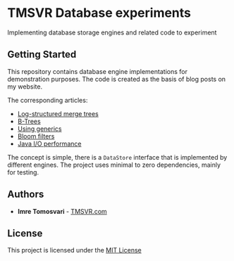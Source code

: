 # TMSVR Database experiments

Implementing database storage engines and related code to experiment

## Getting Started

This repository contains database engine implementations for demonstration purposes. The code is created as the basis of blog posts on my website.

The corresponding articles:
- [Log-structured merge trees](https://tmsvr.com/how-a-log-structured-merge-tree-database-engine-works/)
- [B-Trees](https://tmsvr.com/building-a-database-b-trees/)
- [Using generics](https://tmsvr.com/practical-use-of-generics-in-java/ )
- [Bloom filters](https://tmsvr.com/building-a-database-iii-bloom-filters-and-performance/)
- [Java I/O performance](https://tmsvr.com/java-file-writing-i-o-performance/ )

The concept is simple, there is a `DataStore` interface that is implemented by different engines. The project uses minimal to zero dependencies, mainly for testing.

## Authors

- **Imre Tomosvari** - [TMSVR.com](https://tmsvr.com)

## License

This project is licensed under the [MIT License](LICENSE)
